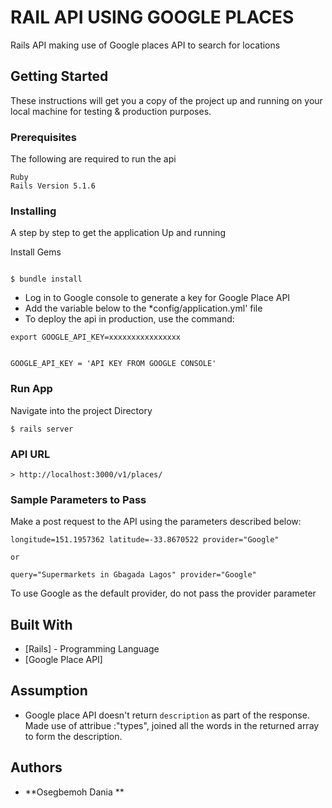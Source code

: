 # RAIL API USING GOOGLE PLACES

Rails API making use of Google places API to search for locations

## Getting Started

These instructions will get you a copy of the project up and running on your local machine for testing & production purposes.

### Prerequisites

The following are required to run the api

```
Ruby
Rails Version 5.1.6

```

### Installing

A step by step to get the application Up and running

Install Gems

```

$ bundle install

```
* Log in to Google console to generate a key for Google Place API
* Add the variable below to the *config/application.yml' file
* To deploy the api in production, use the command:

```
export GOOGLE_API_KEY=xxxxxxxxxxxxxxxx
```

```

GOOGLE_API_KEY = 'API KEY FROM GOOGLE CONSOLE'

```

### Run App

Navigate into the project Directory

```
$ rails server
```

### API URL
```
> http://localhost:3000/v1/places/
```


### Sample Parameters to Pass

Make a post request to the API using the parameters described below:

```
longitude=151.1957362 latitude=-33.8670522 provider="Google"

or

query="Supermarkets in Gbagada Lagos" provider="Google"

```

To use Google as the default provider, do not pass the provider parameter

## Built With

* [Rails] - Programming Language
* [Google Place API]


## Assumption
* Google place API doesn't return ```description``` as part of the response. Made use of attribue :"types", joined all the words in the returned array to form the description.


## Authors

* **Osegbemoh Dania ** 
